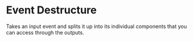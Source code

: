 # Event Destructure

Takes an input event and splits it up into its individual components that you can access through the outputs.
